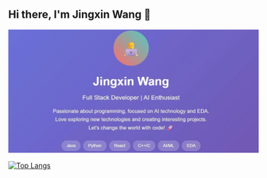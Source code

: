 ## Hi there, I'm Jingxin Wang 👋

<p align="center">
  <img src="myself（2）.jpg" alt="Jingxin Wang - Full Stack Developer | AI Enthusiast" width="600">
</p>

[![Top Langs](https://github-readme-stats.vercel.app/api/top-langs/?username=959AI994&layout=compact&theme=vision-friendly-dark)](https://github.com/anuraghazra/github-readme-stats)

<!--
**959AI994/959AI994** is a ✨ _special_ ✨ repository because its `README.md` (this file) appears on your GitHub profile.

Here are some ideas to get you started:

- 🔭 I’m currently working on ...
- 🌱 I’m currently learning ...
- 👯 I’m looking to collaborate on ...
- 🤔 I’m looking for help with ...
- 💬 Ask me about ...
- 📫 How to reach me: ...
- 😄 Pronouns: ...
- ⚡ Fun fact: ...
-->
